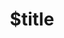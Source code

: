 ---
title: $title
second_title: Aspose.Tasks dla .NET API Reference
description: $description
type: docs
weight: $weight
url: /pl/net/$ref/
---